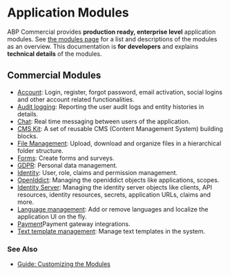 
Application Modules
===================

ABP Commercial provides **production ready, enterprise level** application modules. See [the modules page](https://commercial.abp.io/modules) for a list and descriptions of the modules as an overview. This documentation is **for developers** and explains **technical details** of the modules.

Commercial Modules
------------------

* [Account](Account-Module.md): Login, register, forgot password, email activation, social logins and other account related functionalities.
* [Audit logging](Audit-Logging.md): Reporting the user audit logs and entity histories in details.
* [Chat](Chat-Module.md): Real time messaging between users of the application.
* [CMS Kit](CMS-KIt-Pro.md): A set of reusable CMS (Content Management System) building blocks.
* [File Management](File-Management.md): Upload, download and organize files in a hierarchical folder structure.
* [Forms](Forms.md): Create forms and surveys.
* [GDPR](https://docs.abp.io/en/commercial/7.2/modules/gdpr): Personal data management.
* [Identity](Identity.md): User, role, claims and permission management.
* [OpenIddict](OpenIddict.md): Managing the openiddict objects like applications, scopes.
* [Identity Server](https://docs.abp.io/en/commercial/7.2/modules/identity-server): Managing the identity server objects like clients, API resources, identity resources, secrets, application URLs, claims and more.
* [Language management](Language-Management.md): Add or remove languages and localize the application UI on the fly.
* [Payment](Payment.md)Payment gateway integrations.
* [Text template management](Text-Template-Management.md): Manage text templates in the system.

### See Also

* [Guide: Customizing the Modules](Customizing-The-Modules.md)
